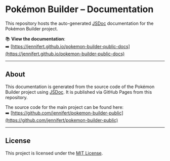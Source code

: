 # Pokémon Builder – Documentation

This repository hosts the auto-generated [JSDoc](https://jsdoc.app/) documentation for the Pokémon Builder project.

📚 **View the documentation**:  
➡️ [https://jennifert.github.io/pokemon-builder-public-docs](https://jennifert.github.io/pokemon-builder-public-docs)

---

## About

This documentation is generated from the source code of the Pokémon Builder project using [JSDoc](https://jsdoc.app/). It is published via GitHub Pages from this repository.

The source code for the main project can be found here:  
➡️ [https://github.com/jennifert/pokemon-builder-public](https://github.com/jennifert/pokemon-builder-public)

---

## License

This project is licensed under the [MIT License](LICENSE).

